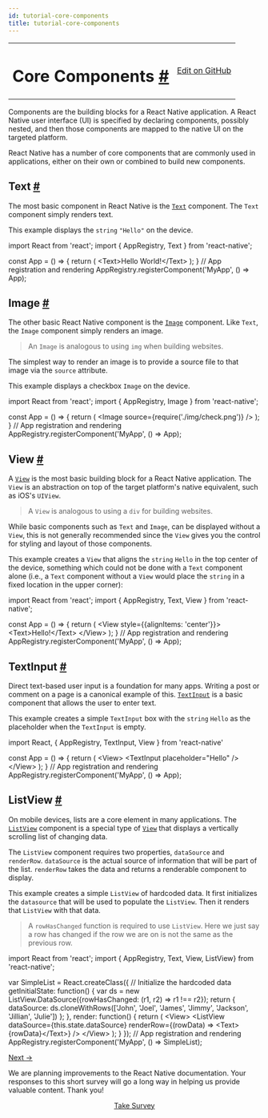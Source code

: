 ```yaml
---
id: tutorial-core-components
title: tutorial-core-components
---
```

<a id="content"></a><table width="100%"><tbody><tr><td><h1><a class="anchor" name="core-components"></a>Core Components <a class="hash-link" href="docs/tutorial-core-components.html#core-components">#</a></h1></td><td style="text-align:right;"><a target="_blank" href="https://github.com/facebook/react-native/blob/0.27-stable/docs/Tutorial-CoreComponents.md">Edit on GitHub</a></td></tr></tbody></table><div><p>Components are the building blocks for a React Native application. A React Native user interface (UI) is specified by declaring components, possibly nested, and then those components are mapped to the native UI on the targeted platform.</p><p>React Native has a number of core components that are commonly used in applications, either on their own or combined to build new components.</p><h2><a class="anchor" name="text"></a>Text <a class="hash-link" href="docs/tutorial-core-components.html#text">#</a></h2><p>The most basic component in React Native is the <a href="/react-native/docs/text.html#content" target=""><code>Text</code></a> component. The <code>Text</code> component simply renders text.</p><p>This example displays the <code>string</code> <code>"Hello"</code> on the device.</p><div class="prism language-javascript">import React from <span class="token string">'react'</span><span class="token punctuation">;</span>
import <span class="token punctuation">{</span> AppRegistry<span class="token punctuation">,</span> Text <span class="token punctuation">}</span> from <span class="token string">'react-native'</span><span class="token punctuation">;</span>

const App <span class="token operator">=</span> <span class="token punctuation">(</span><span class="token punctuation">)</span> <span class="token operator">=</span><span class="token operator">&gt;</span> <span class="token punctuation">{</span>
  <span class="token keyword">return</span> <span class="token punctuation">(</span>
    &lt;Text<span class="token operator">&gt;</span>Hello World<span class="token operator">!</span>&lt;<span class="token operator">/</span>Text<span class="token operator">&gt;</span>
  <span class="token punctuation">)</span><span class="token punctuation">;</span>
<span class="token punctuation">}</span>
<span class="token comment" spellcheck="true">
// App registration and rendering
</span>AppRegistry<span class="token punctuation">.</span><span class="token function">registerComponent<span class="token punctuation">(</span></span><span class="token string">'MyApp'</span><span class="token punctuation">,</span> <span class="token punctuation">(</span><span class="token punctuation">)</span> <span class="token operator">=</span><span class="token operator">&gt;</span> App<span class="token punctuation">)</span><span class="token punctuation">;</span></div><h2><a class="anchor" name="image"></a>Image <a class="hash-link" href="docs/tutorial-core-components.html#image">#</a></h2><p>The other basic React Native component is the <a href="/react-native/docs/image.html#content" target=""><code>Image</code></a> component. Like <code>Text</code>, the <code>Image</code> component simply renders an image.</p><blockquote><p>An <code>Image</code> is analogous to using <code>img</code> when building websites.</p></blockquote><p>The simplest way to render an image is to provide a source file to that image via the <code>source</code> attribute.</p><p>This example displays a checkbox <code>Image</code> on the device.</p><div class="prism language-javascript">import React from <span class="token string">'react'</span><span class="token punctuation">;</span>
import <span class="token punctuation">{</span> AppRegistry<span class="token punctuation">,</span> Image <span class="token punctuation">}</span> from <span class="token string">'react-native'</span><span class="token punctuation">;</span>

const App <span class="token operator">=</span> <span class="token punctuation">(</span><span class="token punctuation">)</span> <span class="token operator">=</span><span class="token operator">&gt;</span> <span class="token punctuation">{</span>
  <span class="token keyword">return</span> <span class="token punctuation">(</span>
    &lt;Image source<span class="token operator">=</span><span class="token punctuation">{</span><span class="token function">require<span class="token punctuation">(</span></span><span class="token string">'./img/check.png'</span><span class="token punctuation">)</span><span class="token punctuation">}</span> <span class="token operator">/</span><span class="token operator">&gt;</span>
  <span class="token punctuation">)</span><span class="token punctuation">;</span>
<span class="token punctuation">}</span>
<span class="token comment" spellcheck="true">
// App registration and rendering
</span>AppRegistry<span class="token punctuation">.</span><span class="token function">registerComponent<span class="token punctuation">(</span></span><span class="token string">'MyApp'</span><span class="token punctuation">,</span> <span class="token punctuation">(</span><span class="token punctuation">)</span> <span class="token operator">=</span><span class="token operator">&gt;</span> App<span class="token punctuation">)</span><span class="token punctuation">;</span></div><h2><a class="anchor" name="view"></a>View <a class="hash-link" href="docs/tutorial-core-components.html#view">#</a></h2><p>A <a href="/react-native/docs/view.html#content" target=""><code>View</code></a> is the most basic building block for a React Native application. The <code>View</code> is an abstraction on top of the target platform's native equivalent, such as iOS's <code>UIView</code>.</p><blockquote><p>A <code>View</code> is analogous to using a <code>div</code> for building websites.</p></blockquote><p>While basic components such as <code>Text</code> and <code>Image</code>, can be displayed without a <code>View</code>, this is not generally recommended since the <code>View</code> gives you the control for styling and layout of those components.</p><p>This example creates a <code>View</code> that aligns the <code>string</code> <code>Hello</code> in the top center of the device, something which could not be done with a <code>Text</code> component alone (i.e., a <code>Text</code> component without a <code>View</code> would place the <code>string</code> in a fixed location in the upper corner):</p><div class="prism language-javascript">import React from <span class="token string">'react'</span><span class="token punctuation">;</span>
import <span class="token punctuation">{</span> AppRegistry<span class="token punctuation">,</span> Text<span class="token punctuation">,</span> View <span class="token punctuation">}</span> from <span class="token string">'react-native'</span><span class="token punctuation">;</span>

const App <span class="token operator">=</span> <span class="token punctuation">(</span><span class="token punctuation">)</span> <span class="token operator">=</span><span class="token operator">&gt;</span> <span class="token punctuation">{</span>
  <span class="token keyword">return</span> <span class="token punctuation">(</span>
    &lt;View style<span class="token operator">=</span><span class="token punctuation">{</span><span class="token punctuation">{</span>alignItems<span class="token punctuation">:</span> <span class="token string">'center'</span><span class="token punctuation">}</span><span class="token punctuation">}</span><span class="token operator">&gt;</span>
      &lt;Text<span class="token operator">&gt;</span>Hello<span class="token operator">!</span>&lt;<span class="token operator">/</span>Text<span class="token operator">&gt;</span>
    &lt;<span class="token operator">/</span>View<span class="token operator">&gt;</span>
  <span class="token punctuation">)</span><span class="token punctuation">;</span>
<span class="token punctuation">}</span>
<span class="token comment" spellcheck="true">
// App registration and rendering
</span>AppRegistry<span class="token punctuation">.</span><span class="token function">registerComponent<span class="token punctuation">(</span></span><span class="token string">'MyApp'</span><span class="token punctuation">,</span> <span class="token punctuation">(</span><span class="token punctuation">)</span> <span class="token operator">=</span><span class="token operator">&gt;</span> App<span class="token punctuation">)</span><span class="token punctuation">;</span></div><h2><a class="anchor" name="textinput"></a>TextInput <a class="hash-link" href="docs/tutorial-core-components.html#textinput">#</a></h2><p>Direct text-based user input is a foundation for many apps. Writing a post or comment on a page is a canonical example of this. <a href="/react-native/docs/textinput.html#content" target=""><code>TextInput</code></a> is a basic component that allows the user to enter text.</p><p>This example creates a simple <code>TextInput</code> box with the <code>string</code> <code>Hello</code> as the placeholder when the <code>TextInput</code> is empty.</p><div class="prism language-javascript">import React<span class="token punctuation">,</span> <span class="token punctuation">{</span> AppRegistry<span class="token punctuation">,</span> TextInput<span class="token punctuation">,</span> View <span class="token punctuation">}</span> from <span class="token string">'react-native'</span>

const App <span class="token operator">=</span> <span class="token punctuation">(</span><span class="token punctuation">)</span> <span class="token operator">=</span><span class="token operator">&gt;</span> <span class="token punctuation">{</span>
  <span class="token keyword">return</span> <span class="token punctuation">(</span>
      &lt;View<span class="token operator">&gt;</span>
        &lt;TextInput placeholder<span class="token operator">=</span><span class="token string">"Hello"</span> <span class="token operator">/</span><span class="token operator">&gt;</span>
      &lt;<span class="token operator">/</span>View<span class="token operator">&gt;</span>
  <span class="token punctuation">)</span><span class="token punctuation">;</span>
<span class="token punctuation">}</span>
<span class="token comment" spellcheck="true">
// App registration and rendering
</span>AppRegistry<span class="token punctuation">.</span><span class="token function">registerComponent<span class="token punctuation">(</span></span><span class="token string">'MyApp'</span><span class="token punctuation">,</span> <span class="token punctuation">(</span><span class="token punctuation">)</span> <span class="token operator">=</span><span class="token operator">&gt;</span> App<span class="token punctuation">)</span><span class="token punctuation">;</span></div><h2><a class="anchor" name="listview"></a>ListView <a class="hash-link" href="docs/tutorial-core-components.html#listview">#</a></h2><p>On mobile devices, lists are a core element in many applications. The <a href="/react-native/docs/listview.html#content" target=""><code>ListView</code></a> component is a special type of <a href="/react-native/docs/tutorials/core-components.html#view" target=""><code>View</code></a> that displays a vertically scrolling list of changing data.</p><p>The <code>ListView</code> component requires two properties, <code>dataSource</code> and <code>renderRow</code>. <code>dataSource</code> is the actual source of information that will be part of the list. <code>renderRow</code> takes the data and returns a renderable component to display.</p><p>This example creates a simple <code>ListView</code> of hardcoded data. It first initializes the <code>datasource</code> that will be used to populate the <code>ListView</code>. Then it renders that <code>ListView</code> with that data.</p><blockquote><p>A <code>rowHasChanged</code> function is required to use <code>ListView</code>. Here we just say a row has changed if the row we are on is not the same as the previous row.</p></blockquote><div class="prism language-javascript">import React from <span class="token string">'react'</span><span class="token punctuation">;</span>
import <span class="token punctuation">{</span> AppRegistry<span class="token punctuation">,</span> Text<span class="token punctuation">,</span> View<span class="token punctuation">,</span> ListView<span class="token punctuation">}</span> from <span class="token string">'react-native'</span><span class="token punctuation">;</span>

<span class="token keyword">var</span> SimpleList <span class="token operator">=</span> React<span class="token punctuation">.</span><span class="token function">createClass<span class="token punctuation">(</span></span><span class="token punctuation">{</span>
 <span class="token comment" spellcheck="true"> // Initialize the hardcoded data
</span>  getInitialState<span class="token punctuation">:</span> <span class="token keyword">function</span><span class="token punctuation">(</span><span class="token punctuation">)</span> <span class="token punctuation">{</span>
    <span class="token keyword">var</span> ds <span class="token operator">=</span> <span class="token keyword">new</span> <span class="token class-name">ListView<span class="token punctuation">.</span>DataSource</span><span class="token punctuation">(</span><span class="token punctuation">{</span>rowHasChanged<span class="token punctuation">:</span> <span class="token punctuation">(</span>r1<span class="token punctuation">,</span> r2<span class="token punctuation">)</span> <span class="token operator">=</span><span class="token operator">&gt;</span> r1 <span class="token operator">!</span><span class="token operator">==</span> r2<span class="token punctuation">}</span><span class="token punctuation">)</span><span class="token punctuation">;</span>
    <span class="token keyword">return</span> <span class="token punctuation">{</span>
      dataSource<span class="token punctuation">:</span> ds<span class="token punctuation">.</span><span class="token function">cloneWithRows<span class="token punctuation">(</span></span><span class="token punctuation">[</span><span class="token string">'John'</span><span class="token punctuation">,</span> <span class="token string">'Joel'</span><span class="token punctuation">,</span> <span class="token string">'James'</span><span class="token punctuation">,</span> <span class="token string">'Jimmy'</span><span class="token punctuation">,</span> <span class="token string">'Jackson'</span><span class="token punctuation">,</span> <span class="token string">'Jillian'</span><span class="token punctuation">,</span> <span class="token string">'Julie'</span><span class="token punctuation">]</span><span class="token punctuation">)</span>
    <span class="token punctuation">}</span><span class="token punctuation">;</span>
  <span class="token punctuation">}</span><span class="token punctuation">,</span>
  render<span class="token punctuation">:</span> <span class="token keyword">function</span><span class="token punctuation">(</span><span class="token punctuation">)</span> <span class="token punctuation">{</span>
    <span class="token keyword">return</span> <span class="token punctuation">(</span>
      &lt;View<span class="token operator">&gt;</span>
        &lt;ListView
          dataSource<span class="token operator">=</span><span class="token punctuation">{</span><span class="token keyword">this</span><span class="token punctuation">.</span>state<span class="token punctuation">.</span>dataSource<span class="token punctuation">}</span>
          renderRow<span class="token operator">=</span><span class="token punctuation">{</span><span class="token punctuation">(</span>rowData<span class="token punctuation">)</span> <span class="token operator">=</span><span class="token operator">&gt;</span> &lt;Text<span class="token operator">&gt;</span><span class="token punctuation">{</span>rowData<span class="token punctuation">}</span>&lt;<span class="token operator">/</span>Text<span class="token operator">&gt;</span><span class="token punctuation">}</span>
        <span class="token operator">/</span><span class="token operator">&gt;</span>
      &lt;<span class="token operator">/</span>View<span class="token operator">&gt;</span>
    <span class="token punctuation">)</span><span class="token punctuation">;</span>
  <span class="token punctuation">}</span>
<span class="token punctuation">}</span><span class="token punctuation">)</span><span class="token punctuation">;</span>
<span class="token comment" spellcheck="true">
// App registration and rendering
</span>AppRegistry<span class="token punctuation">.</span><span class="token function">registerComponent<span class="token punctuation">(</span></span><span class="token string">'MyApp'</span><span class="token punctuation">,</span> <span class="token punctuation">(</span><span class="token punctuation">)</span> <span class="token operator">=</span><span class="token operator">&gt;</span> SimpleList<span class="token punctuation">)</span><span class="token punctuation">;</span></div></div><div class="docs-prevnext"><a class="docs-next" href="docs/sample-application-movies.html#content">Next →</a></div><div class="survey"><div class="survey-image"></div><p>We are planning improvements to the React Native documentation. Your responses to this short survey will go a long way in helping us provide valuable content. Thank you!</p><center><a class="button" href="https://www.facebook.com/survey?oid=681969738611332">Take Survey</a></center></div>